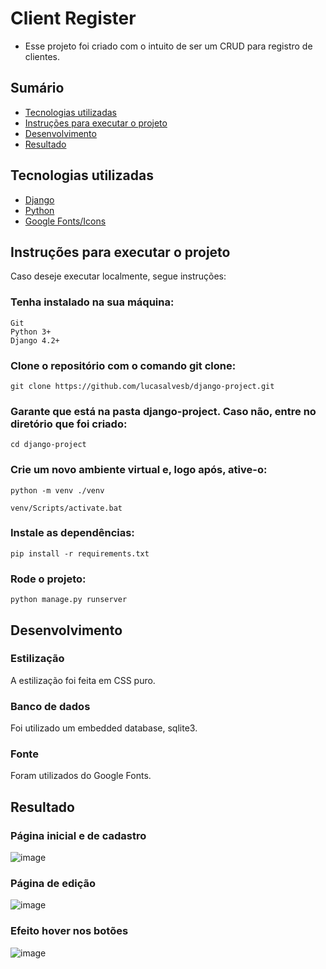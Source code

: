 # Client Register

* Esse projeto foi criado com o intuito de ser um CRUD para registro de clientes.

## Sumário

* [Tecnologias utilizadas](https://github.com/lucasalvesb/django-project/#tecnologias-utilizadas)
* [Instruções para executar o projeto](https://github.com/lucasalvesb/django-project#instru%C3%A7%C3%B5es-para-executar-o-projeto)
* [Desenvolvimento](https://github.com/lucasalvesb/django-project/#desenvolvimento)
* [Resultado](https://github.com/lucasalvesb/django-project/#resultado)

## Tecnologias utilizadas

* [Django](https://www.djangoproject.com/)
* [Python](https://www.python.org/)
* [Google Fonts/Icons](https://fonts.google.com/)

## Instruções para executar o projeto

Caso deseje executar localmente, segue instruções:

### Tenha instalado na sua máquina:
```
Git
Python 3+
Django 4.2+
```

### Clone o repositório com o comando git clone:

```
git clone https://github.com/lucasalvesb/django-project.git
```

### Garante que está na pasta django-project. Caso não, entre no diretório que foi criado:

```
cd django-project
```

### Crie um novo ambiente virtual e, logo após, ative-o:

```
python -m venv ./venv

venv/Scripts/activate.bat
```

### Instale as dependências:

```
pip install -r requirements.txt
```

### Rode o projeto:

```
python manage.py runserver
```
## Desenvolvimento


### Estilização

A estilização foi feita em CSS puro.

### Banco de dados

Foi utilizado um embedded database, sqlite3.

### Fonte

Foram utilizados do Google Fonts. 

## Resultado

### Página inicial e de cadastro 
![image](https://github.com/lucasalvesb/django-project/assets/71532408/e53625ed-c320-4018-a5b5-66170a83c019)
### Página de edição
![image](https://github.com/lucasalvesb/django-project/assets/71532408/f5d8e57e-25d2-42d4-82f7-51285c1e620b)
### Efeito hover nos botões
![image](https://github.com/lucasalvesb/django-project/assets/71532408/4ee512d4-7bf7-44f7-a71e-ced8320b1be4)

